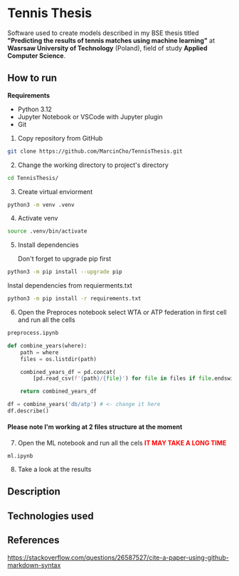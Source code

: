 # Tennis Thesis
Software used to create models described in my BSE thesis titled **"Predicting the results of tennis matches using machine learning"** at **Wasrsaw University of Technology** (Poland), field of study **Applied Computer Science**.

## How to run
**Requirements**

- Python 3.12  
- Jupyter Notebook or VSCode with Jupyter plugin  
- Git

1. Copy repository from GitHub
``` bash
git clone https://github.com/MarcinCho/TennisThesis.git
```

2. Change the working directory to project's directory

``` bash
cd TennisThesis/
```
3. Create virtual enviorment 
``` bash
python3 -m venv .venv
```
4. Activate venv
``` bash
source .venv/bin/activate
```
5. Install dependencies

    Don't forget to upgrade pip first
``` bash
python3 -m pip install --upgrade pip
```
Instal dependencies from requierments.txt

```bash
python3 -m pip install -r requirements.txt
``` 
6. Open the Preproces notebook select WTA or ATP federation in first cell and run all the cells
```python
preprocess.ipynb

def combine_years(where):
    path = where
    files = os.listdir(path)

    combined_years_df = pd.concat(
        [pd.read_csv(f'{path}/{file}') for file in files if file.endswith('.csv')], ignore_index=True)

    return combined_years_df

df = combine_years('db/atp') # <- change it here
df.describe()

```
#### Please note I'm working at 2 files  structure at the moment

7. Open the ML notebook and run all the cels <font color="red">**IT MAY TAKE A LONG TIME**</font>
```
ml.ipynb
```

8. Take a look at the results


## Description


## Technologies used

## References

https://stackoverflow.com/questions/26587527/cite-a-paper-using-github-markdown-syntax